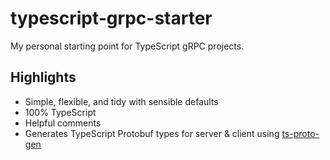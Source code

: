 # typescript-grpc-starter

My personal starting point for TypeScript gRPC projects.

## Highlights

- Simple, flexible, and tidy with sensible defaults
- 100% TypeScript
- Helpful comments
- Generates TypeScript Protobuf types for server & client using [ts-proto-gen](https://github.com/stephenh/ts-proto)
